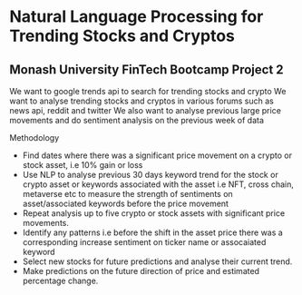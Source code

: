 # Natural Language Processing for Trending Stocks and Cryptos
## Monash University FinTech Bootcamp Project 2


We want to google trends api to search for trending stocks and crypto 
We want to analyse trending stocks and cryptos in various forums such as news api, reddit and twitter
We also want to analyse previous large price movements and do sentiment analysis on the previous week of data


Methodology
- Find dates where there was a significant price movement on a crypto or stock asset, i.e 10% gain or loss
- Use NLP to analyse previous 30 days keyword trend for the stock or crypto asset or keywords associated with the asset i.e NFT, cross chain, metaverse etc to measure the strength of sentiments on asset/associated keywords before the price movement
- Repeat analysis up to five crypto or stock assets with significant price movements.
- Identify any patterns i.e before the shift in the asset price there was a corresponding increase sentiment on ticker name or assocaiated keyword
- Select new stocks for future predictions and analyse their current trend.
- Make predictions on the future direction of price and estimated percentage change.
